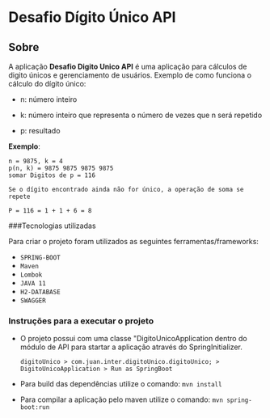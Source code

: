 # Desafio Dígito Único API

## Sobre

A aplicação **Desafio Digito Unico API** é uma aplicação para cálculos de digito únicos e gerenciamento de usuários.
Exemplo de como funciona o cálculo do dígito único:

- n: número inteiro

- k: número inteiro que representa o número de vezes que n será repetido

- p: resultado

**Exemplo**:

```
n = 9875, k = 4
p(n, k) = 9875 9875 9875 9875
somar Digitos de p = 116

Se o dígito encontrado ainda não for único, a operação de soma se repete

P = 116 = 1 + 1 + 6 = 8
```


###Tecnologias utilizadas

Para criar o projeto foram utilizados as seguintes ferramentas/frameworks:

- `SPRING-BOOT`
- `Maven`
- `Lombok`
- `JAVA 11` 
- `H2-DATABASE`
- `SWAGGER`



### Instruções para a executar o projeto

- O projeto possui com uma classe "DigitoUnicoApplication dentro do módulo de API para startar a aplicação através do SpringInitializer.
 
    `digitoUnico > com.juan.inter.digitoUnico.digitoUnico; > DigitoUnicoApplication > Run as SpringBoot`
    
- Para build das dependências utilize o comando:
    `mvn install`

- Para compilar a aplicação pelo maven utilize o comando:
    `mvn spring-boot:run`


